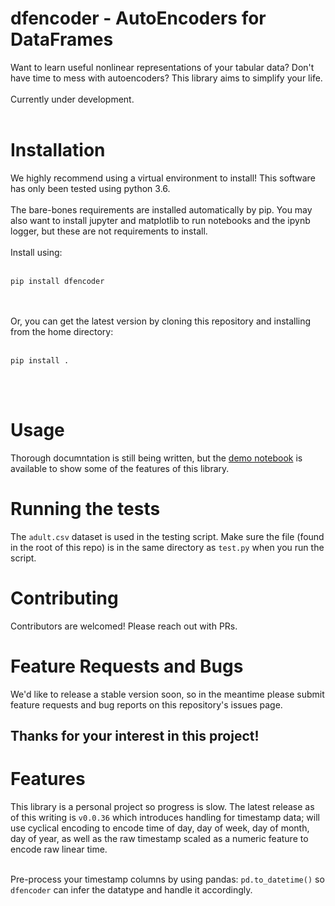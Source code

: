 # dfencoder - AutoEncoders for DataFrames

Want to learn useful nonlinear representations of your tabular data? Don't have time to mess with autoencoders? This library aims to simplify your life.<br><br>
Currently under development.<br><br>
# Installation
We highly recommend using a virtual environment to install! This software has only been tested using python 3.6.<br><br>
The bare-bones requirements are installed automatically by pip. You may also want to install jupyter and matplotlib to run notebooks and the ipynb logger, but these are not requirements to install.<br><br>
Install using:<br><br>
```
pip install dfencoder
```
<br><br>
Or, you can get the latest version by cloning this repository and installing from the home directory:
<br><br>
```
pip install .
```
<br><br>
# Usage
Thorough documntation is still being written, but the [demo notebook](demo_data/demo.ipynb) is available to show some of the features of this library.
# Running the tests
The `adult.csv` dataset is used in the testing script. Make sure the file (found in the root of this repo) is in the same directory as `test.py` when you run the script.
# Contributing
Contributors are welcomed! Please reach out with PRs.
# Feature Requests and Bugs
We'd like to release a stable version soon, so in the meantime please submit feature requests and bug reports on this repository's issues page.
## Thanks for your interest in this project!

# Features
This library is a personal project so progress is slow. The latest release as of this writing is `v0.0.36` which introduces handling for timestamp data; will use cyclical encoding to encode time of day, day of week, day of month, day of year, as well as the raw timestamp scaled as a numeric feature to encode raw linear time. <br><br>

Pre-process your timestamp columns by using pandas: `pd.to_datetime()` so `dfencoder` can infer the datatype and handle it accordingly. 
